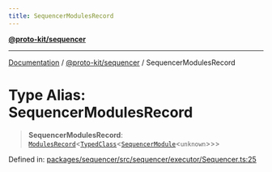 ```yaml
---
title: SequencerModulesRecord
---
```


[**@proto-kit/sequencer**](../README.md)

***

[Documentation](../../../README.md) / [@proto-kit/sequencer](../README.md) / SequencerModulesRecord

# Type Alias: SequencerModulesRecord

> **SequencerModulesRecord**: [`ModulesRecord`](../../common/interfaces/ModulesRecord.md)\<[`TypedClass`](TypedClass.md)\<[`SequencerModule`](../classes/SequencerModule.md)\<`unknown`\>\>\>

Defined in: [packages/sequencer/src/sequencer/executor/Sequencer.ts:25](https://github.com/proto-kit/framework/blob/b953c754e500c62f01fbbd6d09adfb2f5577269d/packages/sequencer/src/sequencer/executor/Sequencer.ts#L25)
